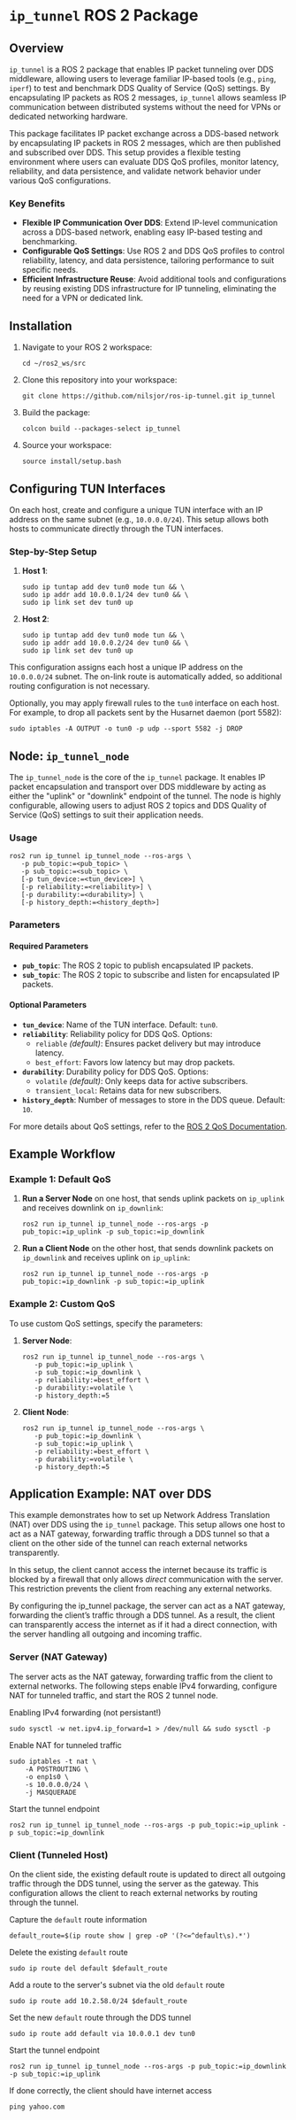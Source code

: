 # `ip_tunnel` ROS 2 Package

## Overview

`ip_tunnel` is a ROS 2 package that enables IP packet tunneling over DDS middleware, allowing users to leverage familiar IP-based tools (e.g., `ping`, `iperf`) to test and benchmark DDS Quality of Service (QoS) settings. By encapsulating IP packets as ROS 2 messages, `ip_tunnel` allows seamless IP communication between distributed systems without the need for VPNs or dedicated networking hardware.

This package facilitates IP packet exchange across a DDS-based network by encapsulating IP packets in ROS 2 messages, which are then published and subscribed over DDS. This setup provides a flexible testing environment where users can evaluate DDS QoS profiles, monitor latency, reliability, and data persistence, and validate network behavior under various QoS configurations.

### Key Benefits

- **Flexible IP Communication Over DDS**: Extend IP-level communication across a DDS-based network, enabling easy IP-based testing and benchmarking.
- **Configurable QoS Settings**: Use ROS 2 and DDS QoS profiles to control reliability, latency, and data persistence, tailoring performance to suit specific needs.
- **Efficient Infrastructure Reuse**: Avoid additional tools and configurations by reusing existing DDS infrastructure for IP tunneling, eliminating the need for a VPN or dedicated link.

## Installation

1. Navigate to your ROS 2 workspace:
    ```
    cd ~/ros2_ws/src
    ```

2. Clone this repository into your workspace:
    ```
    git clone https://github.com/nilsjor/ros-ip-tunnel.git ip_tunnel
    ```

3. Build the package:
    ```
    colcon build --packages-select ip_tunnel
    ```

4. Source your workspace:
    ```
    source install/setup.bash
    ```

## Configuring TUN Interfaces

On each host, create and configure a unique TUN interface with an IP address on the same subnet (e.g., `10.0.0.0/24`). This setup allows both hosts to communicate directly through the TUN interfaces.

### Step-by-Step Setup

1. **Host 1**:
    ```
    sudo ip tuntap add dev tun0 mode tun && \
    sudo ip addr add 10.0.0.1/24 dev tun0 && \
    sudo ip link set dev tun0 up
    ```

2. **Host 2**:
    ```
    sudo ip tuntap add dev tun0 mode tun && \
    sudo ip addr add 10.0.0.2/24 dev tun0 && \
    sudo ip link set dev tun0 up
    ```

This configuration assigns each host a unique IP address on the `10.0.0.0/24` subnet. The on-link route is automatically added, so additional routing configuration is not necessary.

Optionally, you may apply firewall rules to the `tun0` interface on each host. For example, to drop all packets sent by the Husarnet daemon (port 5582):
```
sudo iptables -A OUTPUT -o tun0 -p udp --sport 5582 -j DROP
```

## Node: `ip_tunnel_node`

The `ip_tunnel_node` is the core of the `ip_tunnel` package. It enables IP packet encapsulation and transport over DDS middleware by acting as either the "uplink" or "downlink" endpoint of the tunnel. The node is highly configurable, allowing users to adjust ROS 2 topics and DDS Quality of Service (QoS) settings to suit their application needs.

### Usage

```
ros2 run ip_tunnel ip_tunnel_node --ros-args \
   -p pub_topic:=<pub_topic> \
   -p sub_topic:=<sub_topic> \
   [-p tun_device:=<tun_device>] \
   [-p reliability:=<reliability>] \
   [-p durability:=<durability>] \
   [-p history_depth:=<history_depth>]
```

### Parameters

#### Required Parameters

- **`pub_topic`**: The ROS 2 topic to publish encapsulated IP packets.
- **`sub_topic`**: The ROS 2 topic to subscribe and listen for encapsulated IP packets.

#### Optional Parameters

- **`tun_device`**: Name of the TUN interface. Default: `tun0`.
- **`reliability`**: Reliability policy for DDS QoS. Options:
    - `reliable` _(default)_: Ensures packet delivery but may introduce latency.
    - `best_effort`: Favors low latency but may drop packets.
- **`durability`**: Durability policy for DDS QoS. Options:
    - `volatile` _(default)_: Only keeps data for active subscribers.
    - `transient_local`: Retains data for new subscribers.
- **`history_depth`**: Number of messages to store in the DDS queue. Default: `10`.

For more details about QoS settings, refer to the [ROS 2 QoS Documentation](https://docs.ros.org/en/humble/Concepts/Intermediate/About-Quality-of-Service-Settings.html).

## Example Workflow

### Example 1: Default QoS

1. **Run a Server Node** on one host, that sends uplink packets on `ip_uplink` and receives downlink on `ip_downlink`:
    ```
    ros2 run ip_tunnel ip_tunnel_node --ros-args -p pub_topic:=ip_uplink -p sub_topic:=ip_downlink
    ```
    
2. **Run a Client Node** on the other host, that sends downlink packets on `ip_downlink` and receives uplink on `ip_uplink`:
    ```
    ros2 run ip_tunnel ip_tunnel_node --ros-args -p pub_topic:=ip_downlink -p sub_topic:=ip_uplink
    ```

### Example 2: Custom QoS

To use custom QoS settings, specify the parameters:

1. **Server Node**:
    ```
    ros2 run ip_tunnel ip_tunnel_node --ros-args \
       -p pub_topic:=ip_uplink \
       -p sub_topic:=ip_downlink \
       -p reliability:=best_effort \
       -p durability:=volatile \
       -p history_depth:=5
    ```
    
2. **Client Node**:
    ```
    ros2 run ip_tunnel ip_tunnel_node --ros-args \
       -p pub_topic:=ip_downlink \
       -p sub_topic:=ip_uplink \
       -p reliability:=best_effort \
       -p durability:=volatile \
       -p history_depth:=5
    ```

## Application Example: NAT over DDS

This example demonstrates how to set up Network Address Translation (NAT) over DDS using the `ip_tunnel` package. This setup allows one host to act as a NAT gateway, forwarding traffic through a DDS tunnel so that a client on the other side of the tunnel can reach external networks transparently.

In this setup, the client cannot access the internet because its traffic is blocked by a firewall that only allows _direct_ communication with the server. This restriction prevents the client from reaching any external networks.

By configuring the ip_tunnel package, the server can act as a NAT gateway, forwarding the client’s traffic through a DDS tunnel. As a result, the client can transparently access the internet as if it had a direct connection, with the server handling all outgoing and incoming traffic.

### Server (NAT Gateway)

The server acts as the NAT gateway, forwarding traffic from the client to external networks. The following steps enable IPv4 forwarding, configure NAT for tunneled traffic, and start the ROS 2 tunnel node.

Enabling IPv4 forwarding (not persistant!)
```
sudo sysctl -w net.ipv4.ip_forward=1 > /dev/null && sudo sysctl -p
```

Enable NAT for tunneled traffic
```
sudo iptables -t nat \
    -A POSTROUTING \
    -o enp1s0 \
    -s 10.0.0.0/24 \
    -j MASQUERADE
```

Start the tunnel endpoint
```
ros2 run ip_tunnel ip_tunnel_node --ros-args -p pub_topic:=ip_uplink -p sub_topic:=ip_downlink
```

### Client (Tunneled Host)

On the client side, the existing default route is updated to direct all outgoing traffic through the DDS tunnel, using the server as the gateway. This configuration allows the client to reach external networks by routing through the tunnel.

Capture the `default` route information
```
default_route=$(ip route show | grep -oP '(?<=^default\s).*')
```

Delete the existing `default` route
```
sudo ip route del default $default_route
```

Add a route to the server's subnet via the old `default` route
```
sudo ip route add 10.2.58.0/24 $default_route
```

Set the new `default` route through the DDS tunnel
```
sudo ip route add default via 10.0.0.1 dev tun0
```

Start the tunnel endpoint
```
ros2 run ip_tunnel ip_tunnel_node --ros-args -p pub_topic:=ip_downlink -p sub_topic:=ip_uplink
```

If done correctly, the client should have internet access
```
ping yahoo.com
```